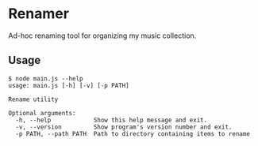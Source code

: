 # Renamer
Ad-hoc renaming tool for organizing my music collection.

Usage
-----
```
$ node main.js --help
usage: main.js [-h] [-v] [-p PATH]

Rename utility

Optional arguments:
  -h, --help            Show this help message and exit.
  -v, --version         Show program's version number and exit.
  -p PATH, --path PATH  Path to directory containing items to rename
```
